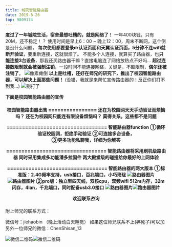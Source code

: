 ```yaml
---
title: 城院智能路由器
date: 2019-8-26
top: 9809174
---
```


**度过了一年城院生活，宿舍最想吐槽的，就是网络了！**
一年400块钱，只有20M，还不稳定！？
使用时间是早上6：00 ~ 晚上12：00，周末不断网，这个倒是没什么问题，
**每次使用都要登录dr认证页面和天翼认证页面，5分钟不连wifi就断开验证**，要重新连接，这就很烦了。
不能多个人连接，就算买了路由器，也**只能连接3台设备**，那我还买路由器干嘛？直接电脑连了网络放热点不好吗...
**超过连接数限制就会被强制注销**，一段时间不能连接网络，关键是，不超限制，**偶尔还被注销了**。
![像素瘫倒](/images/表情包/像素瘫倒.jpg)
**以上是吐槽，还好在师兄的研究下，推出了校园智能路由器，可以解决上面那些问题！**
(没错，我就是来帮忙宣传路由器的！反正你们打不到我...)
![别打了](/images/表情包/别打了.jpg)

**下面是校园智能路由器的宣传**
<h4 align='center'><b>
校园智能路由器出售
================
还在为校园网天天手动验证而烦恼吗？
还在为校园网只能连有限设备烦恼吗？
莫得关系，这些都不是问题              

=================================
智能路由器function
①循环验证校园网，拒绝手动验证
②可连接多台设备，                  
③更多功能私聊我，详细为你解答 

=================================
智能路由器将采用刷机级路由器
同时采用集成多功能潘多拉固件
两大殿堂级的碰撞给你最好的上网体验

=================================
智能路由器的两大版本
①标准版：2.4G频率支持，usb接口，百兆端口，小巧玲珑
![路由器图片](/images/路由器1.jpg)![路由器图片](/images/路由器2.jpg)
②pro版：独立型四天线，双核cpu，双频wifi
512m内存，32m闪存，4lan，千兆端口，同时配备usb3.0接口
![路由器图片](/images/路由器3.jpg)![路由器图片](/images/路由器4.jpg)

欢迎联系咨询
</b></h4>

附上师兄的联系方式：

微信号：jiehaobin （晚上活动白天睡觉）
如果这位师兄联系不上~~(猝死了)~~可以加另外一位师兄的微信：ChenShisan_13

![微信二维码](/images/微信.jpg "二维码")![微信二维码](/images/十三微信.jpg "二维码")